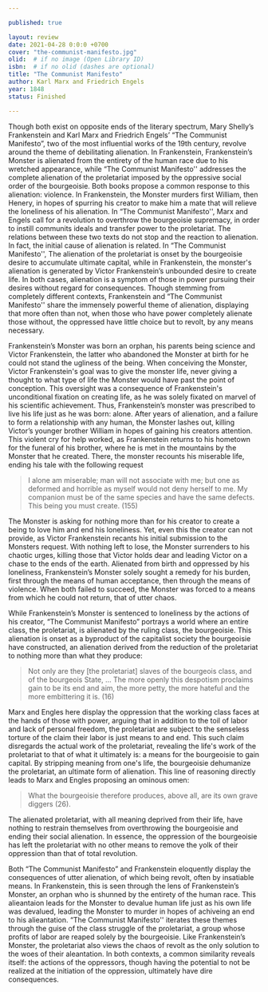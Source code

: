 ```yaml
---

published: true

layout: review
date: 2021-04-28 0:0:0 +0700
cover: "the-communist-manifesto.jpg"
olid:  # if no image (Open Library ID)
isbn:  # if no olid (dashes are optional)
title: "The Communist Manifesto"
author: Karl Marx and Friedrich Engels
year: 1848
status: Finished 

---
```


Though both exist on opposite ends of the literary spectrum, Mary Shelly’s Frankenstein 
and Karl Marx and Friedrich Engels’ “The Communist Manifesto”, two of the most influential 
works of the 19th century, revolve around the theme of debilitating alienation. In Frankenstein, 
Frankenstein’s Monster is alienated from the entirety of the human race due to his wretched 
appearance, while “The Communist Manifesto'' addresses the complete alienation of the 
proletariat imposed by the oppressive social order of the bourgeoisie. Both books propose a 
common response to this alienation: violence. In Frankenstein, the Monster murders first 
William, then Henery, in hopes of spurring his creator to make him a mate that will relieve the 
loneliness of his alienation. In “The Communist Manifesto'', Marx and Engels call for a 
revolution to overthrow the bourgeoisie supremacy, in order to instill communits ideals and 
transfer power to the proletariat. The relations between these two texts do not stop and the 
reaction to alienation. In fact, the initial cause of alienation is related. In “The Communist 
Manifesto'', The alienation of the proletariat is onset by the bourgeoisie desire to accumulate 
ultimate capital, while in Frankenstein, the monster's alienation is generated by Victor 
Frankenstein’s unbounded desire to create life. In both cases, alienation is a symptom of those in 
power pursuing their desires without regard for consequences. Though stemming from 
completely different contexts, Frankenstein and “The Communist Manifesto'' share the 
immensely powerful theme of alienation, displaying that more often than not, when those who 
have power completely alienate those without, the oppressed have little choice but to revolt, by 
any means necessary.

Frankenstein’s Monster was born an orphan, his parents being science and Victor 
Frankenstein, the latter who abandoned the Monster at birth for he could not stand the ugliness of 
the being. When conceiving the Monster, Victor Frankenstein's goal was to give the monster life, 
never giving a thought to what type of life the Monster would have past the point of conception. 
This oversight was a consequence of Frankenstein's unconditional fixation on creating life, as he 
was solely fixated on marvel of his scientific achievement. Thus, Frankenstein’s monster was 
prescribed to live his life just as he was born: alone. After years of alienation, and a failure to 
form a relationship with any human, the Monster lashes out, killing Victor’s younger brother 
William in hopes of gaining his creators attention. This violent cry for help worked, as 
Frankenstein returns to his hometown for the funeral of his brother, where he is met in the 
mountains by the Monster that he created. There, the monster recounts his miserable life, ending 
his tale with the following request 
> I alone am miserable; man will not associate with me; but one as deformed and horrible 
as myself would not deny herself to me. My companion must be of the same species and 
have the same defects. This being you must create. (155)

The Monster is asking for nothing more than for his creator to create a being to love him and end 
his loneliness. Yet, even this the creator can not provide, as Victor Frankenstein recants his initial 
submission to the Monsters request. With nothing left to lose, the Monster surrenders to his 
chaotic urges, killing those that Victor holds dear and leading Victor on a chase to the ends of the 
earth. Alienated from birth and oppressed by his loneliness, Frankenstein’s Monster solely 
sought a remedy for his burden, first through the means of human acceptance, then through the 
means of violence. When both failed to succeed, the Monster was forced to a means from which 
he could not return, that of utter chaos.

While Frankenstein’s Monster is sentenced to loneliness by the actions of his creator, 
“The Communist Manifesto” portrays a world where an entire class, the proletariat, is alienated 
by the ruling class, the bourgeoisie. This alienation is onset as a byproduct of the capitalist 
society the bourgeoisie have constructed, an alienation derived from the reduction of the 
proletariat to nothing more than what they produce: 
> Not only are they [the proletariat] slaves of the bourgeois class, and of the bourgeois 
State, … The more openly this despotism proclaims gain to be its end and aim, the more 
petty, the more hateful and the more embittering it is. (16)

Marx and Engles here display the oppression that the working class faces at the hands of those 
with power, arguing that in addition to the toil of labor and lack of personal freedom, the 
proletariat are subject to the senseless torture of the claim their labor is just means to and end. 
This such claim disregards the actual work of the proletariat, revealing the life's work of the 
proletariat to that of what it ultimately is: a means for the bourgeoisie to gain capital. By 
stripping meaning from one's life, the bourgeoisie dehumanize the proletariat, an ultimate form 
of alienation. This line of reasoning directly leads to Marx and Engles proposing an ominous 
omen: 
> What the bourgeoisie therefore produces, above all, are its own grave diggers (26). 

The alienated proletariat, with all meaning deprived from their life, have nothing to restrain 
themselves from overthrowing the bourgeoisie and ending their social alienation. In essence, the 
oppression of the bourgeoisie has left the proletariat with no other means to remove the yolk of 
their oppression than that of total revolution. 

Both “The Communist Manifesto” and Frankenstein eloquently display the consequences 
of utter alienation, of which being revolt, often by insatiable means. In Frankenstein, this is seen 
through the lens of Frankenstein’s Monster, an orphan who is shunned by the entirety of the 
human race. This alieantaion leads for the Monster to devalue human life just as his own life was 
devalued, leading the Monster to murder in hopes of achiveing an end to his alieantation. “The 
Communist Manifesto'' iterates these themes through the guise of the class struggle of the 
proletariat, a group whose profits of labor are reaped solely by the bourgeoisie. Like 
Frankenstein’s Monster, the proletariat also views the chaos of revolt as the only solution to the 
woes of their aleantation. In both contexts, a common similarity reveals itself: the actions of the 
oppressors, though having the potential to not be realized at the initiation of the oppression, 
ultimately have dire consequences.
